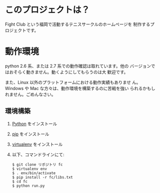 # このプロジェクトは？ #

Fight Club という福岡で活動するテニスサークルのホームページを
制作するプロジェクトです。

# 動作環境 #

python 2.6 系、または 2.7 系での動作確認は取れています。他の
バージョンではおそらく動きません。動くようにしてもらうのは大
歓迎です。

また、Linux 以外のプラットフォームにおける動作実績もありませ
ん。Windows や Mac な方々は、動作環境を構築するのに苦戦を強い
られるかもしれません。ごめんなさい。

## 環境構築 ##

 1. [Python](http://www.python.org) をインストール
 2. [pip](http://pypi.python.org/pypi/pip) をインストール
 3. [virtualenv](http://pypi.python.org/pypi/virtualenv) をインストール
 4. 以下、コマンドラインにて:

        $ git clone リポジトリ fc
        $ virtualenv env
        $ . env/bin/activate
        $ pip install -r fc/libs.txt
        $ cd fc
        $ python run.py
